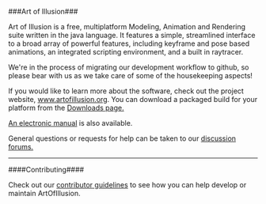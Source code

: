 ###Art of Illusion###

Art of Illusion is a free, multiplatform Modeling, Animation and
Rendering suite written in the java language. It features a simple,
streamlined interface to a broad array of powerful features, including
keyframe and pose based animations, an integrated scripting
environment, and a built in raytracer.

We're in the process of migrating our development workflow to github,
so please bear with us as we take care of some of the housekeeping
aspects!

If you would like to learn more about the software, check out the
project website, www.artofillusion.org. You can download a packaged
build for your platform from the
[Downloads page.](http://www.artofillusion.org/downloads)

[An electronic manual](http://www.artofillusion.org/documentation)
is also available.

General questions or requests for help can be taken to our
[discussion forums.](https://www.sourceforge.net/p/aoi/discussion)

----------------

####Contributing####

Check out our [contributor guidelines](./Contributing.md) to see how you can help develop
or maintain ArtOfIllusion.
